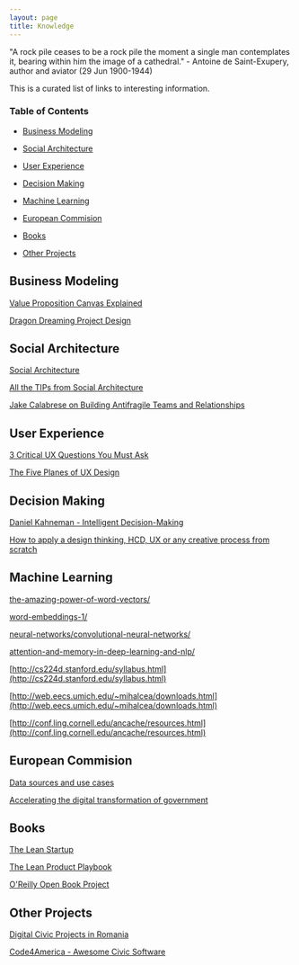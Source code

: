 ```yaml
---
layout: page
title: Knowledge
---
```


<p class="message">
  "A rock pile ceases to be a rock pile the moment a single man contemplates it, bearing within him the image of a cathedral." - Antoine de Saint-Exupery, author and aviator (29 Jun 1900-1944)
</p>

This is a curated list of links to interesting information. 

### Table of Contents 
* [Business Modeling](#business-modeling)
* [Social Architecture](#social)
* [User Experience](#user-experience)
* [Decision Making](#decision)
* [Machine Learning](#machine-learning)
* [European Commision](#european-commision)
* [Books](#books)

* [Other Projects](#friends)


<a name="business-modeling"/>

## Business Modeling 

[Value Proposition Canvas Explained](https://www.youtube.com/watch?v=aN36EcTE54Q)

[Dragon Dreaming Project Design](http://www.dragondreaming.org/wp-content/uploads/DragonDreaming_eBook_english_V02.06.pdf)

<a name="social"/>

## Social Architecture

[Social Architecture](https://www.gitbook.com/book/hintjens/social-architecture/details)

[All the TIPs from Social Architecture](https://meta.discourse.org/t/social-architecture-building-on-line-communities/43871/7)

[Jake Calabrese on Building Antifragile Teams and Relationships](https://www.infoq.com/interviews/agile2015-calabrese-antifragile)


<a name="user-experience"/>

## User Experience 

[3 Critical UX Questions You Must Ask](https://www.youtube.com/watch?v=NGaP0LYzNes&index=1&list=PLYjU5WD2bzVzkxpLUxXYK2m6YKlPYJRQt)

[The Five Planes of UX Design](http://www.belatrixsf.com/whitepapers/the-five-planes-of-ux-design/)


<a name="decision"/>

## Decision Making 

[Daniel Kahneman - Intelligent Decision-Making](https://vimeo.com/182878883)

[How to apply a design thinking, HCD, UX or any creative process from scratch](https://medium.com/digital-experience-design/how-to-apply-a-design-thinking-hcd-ux-or-any-creative-process-from-scratch-b8786efbf812#.1sh1zqygm)


<a name="machine-learning"/>

## Machine Learning 

[the-amazing-power-of-word-vectors/](https://blog.acolyer.org/2016/04/21/the-amazing-power-of-word-vectors/)

[word-embeddings-1/](http://www.offconvex.org/2015/12/12/word-embeddings-1/)

[neural-networks/convolutional-neural-networks/](http://www.wildml.com/category/neural-networks/convolutional-neural-networks/)

[attention-and-memory-in-deep-learning-and-nlp/](http://www.wildml.com/2016/01/attention-and-memory-in-deep-learning-and-nlp/)

[http://cs224d.stanford.edu/syllabus.html](http://cs224d.stanford.edu/syllabus.html)

[http://web.eecs.umich.edu/~mihalcea/downloads.html](http://web.eecs.umich.edu/~mihalcea/downloads.html)

[http://conf.ling.cornell.edu/ancache/resources.html](http://conf.ling.cornell.edu/ancache/resources.html)



<a name="european-commision"/>

## European Commision

[Data sources and use cases](https://ec.europa.eu/futurium/en/content/data-sets)

[Accelerating the digital transformation of government](https://ec.europa.eu/digital-single-market/en/news/communication-eu-egovernment-action-plan-2016-2020-accelerating-digital-transformation)


<a name="books"/>

## Books 


[The Lean Startup](http://theleanstartup.com/)

[The Lean Product Playbook](http://leanproductplaybook.com/)

[O'Reilly Open Book Project](http://www.oreilly.com/openbook/)


<a name="friends"/>

## Other Projects

[Digital Civic Projects in Romania](https://docs.google.com/spreadsheets/d/17Y34dB1V80g3KY1MkKK_jzhFCo8ouRPWi-dJxmXn1NA/edit#gid=0)

[Code4America - Awesome Civic Software](https://github.com/codeforamerica/awesome-civic)
